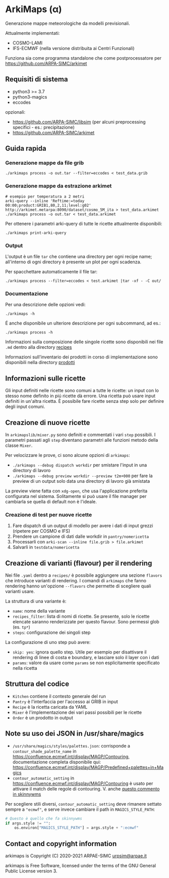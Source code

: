 # ArkiMaps (α)
Generazione mappe meteorologiche da modelli previsionali.

Attualmente implementati:
 * COSMO-LAMI
 * IFS-ECMWF (nella versione distribuita ai Centri Funzionali)

Funziona sia come programma standalone che come postprocessatore per https://github.com/ARPA-SIMC/arkimet

## Requisiti di sistema

 - python3 >= 3.7
 - python3-magics
 - eccodes

opzionali:
 
 - https://github.com/ARPA-SIMC/libsim (per alcuni preprocessing specifici - es.: precipitazione)
 - https://github.com/ARPA-SIMC/arkimet

## Guida rapida

### Generazione mappe da file grib

```
./arkimaps process -o out.tar --filter=eccodes < test_data.grib
```

### Generazione mappe da estrazione arkimet

```
# esempio per temperatura a 2 metri
arki-query --inline 'Reftime:=today 00:00;product:GRIB1,80,2,11;level:g02' http://arkimet.metarpa:8090/dataset/cosmo_5M_ita > test_data.arkimet
./arkimaps process -o out.tar < test_data.arkimet
```

Per ottenere i parametri arki-query di tutte le ricette attualmente disponibili:

```
./arkimaps print-arki-query
```

### Output

L'output è un file `tar` che contiene una directory per ogni recipe name; all'interno di ogni directory è presente un plot per ogni scadenza.

Per spacchettare automaticamente il file tar:
```
./arkimaps process --filter=eccodes < test.arkimet |tar -xf - -C out/
```

### Documentazione

Per una descrizione delle opzioni vedi:
```
./arkimaps -h
```

É anche disponibile un ulteriore descrizione per ogni subcommand, ad es.:

```
./arkimaps process -h
```

Informazioni sulla composizione delle singole ricette sono disponibili nei file 
`.md` dentro alla directory [recipes](../master/recipes/)

Informazioni sull'inventario dei prodotti in corso di implementazione sono
disponibili nella directory [prodotti](../master/prodotti/)

## Informazioni sulle ricette

Gli input definiti nelle ricette sono comuni a tutte le ricette: un input con
lo stesso nome definito in piú ricette dà errore. Una ricetta può usare input
definiti in un'altra ricetta. È possibile fare ricette senza step solo per
definire degli input comuni.

## Creazione di nuove ricette

In `arkimapslib/mixer.py` sono definiti e commentati i vari `step` possibili. I
parametri passati agli `step` diventano parametri alle funzioni metodo della
classe `Mixer`.

Per velocizzare le prove, ci sono alcune opzioni di `arkimaps`:

 * `./arkimaps --debug dispatch workdir` per smistare l'input in
   una directory di lavoro
 * `./arkimaps --debug preview workdir --preview t2m+000` per fare la preview
   di un output solo data una directory di lavoro già smistata

La preview viene fatta con `xdg-open`, che usa l'applicazione preferita
configurata nel sistema. Solitamente si può usare il file manager per cambiarla
se quella di default non è l'ideale.

### Creazione di test per nuove ricette

1. Fare dispatch di un output di modello per avere i dati di input grezzi
   (ripetere per COSMO e IFS)
2. Prendere un campione di dati dalle workdir in `pantry/nomericetta`
3. Processarli con `arki-scan --inline file.grib > file.arkimet`
4. Salvarli in `testdata/nomericetta`

## Creazione di varianti (flavour) per il rendering

Nei file `.yaml` dentro a `recipes/` è possibile aggiungere una sezione
`flavors` che introduce varianti di rendering. I comandi di `arkimaps` che
fanno rendering hanno un'opzione `--flavors` che permette di scegliere quali
varianti usare.

La struttura di una variante è:

* `name`: nome della variante
* `recipes_filter`: lista di nomi di ricette. Se presente, solo le ricette
  elencate saranno renderizzate per questo flavour. Sono permessi glob (es.
  `tp*`)
* `steps`: configurazione dei singoli step

La configurazione di uno step può avere:

* `skip: yes`: ignora quello step. Utile per esempio per disattivare il
  rendering di linee di costa e boundary, e lasciare solo il layer con i dati
* `params`: valore da usare come `params` se non esplicitamente specificato
  nella ricetta

## Struttura del codice

* `Kitchen` contiene il contesto generale del run
* `Pantry` è l'interfaccia per l'accesso ai GRIB in input
* `Recipe` è la ricetta caricata da YAML
* `Mixer` è l'implementazione dei vari passi possibili per le ricette
* `Order` è un prodotto in output

## Note su uso dei JSON in /usr/share/magics

* `/usr/share/magics/styles/palettes.json`: corrisponde a `contour_shade_palette_name` in 
<https://confluence.ecmwf.int/display/MAGP/Contouring>, documentazione completa disponibile qui: https://confluence.ecmwf.int/display/MAGP/Predefined+palettes+in+Magics 
* `contour_automatic_setting` in  <https://confluence.ecmwf.int/display/MAGP/Contouring> è usato per attivare
  il match delle regole di contouring. V. anche [questo commento in skinnywms](https://github.com/ecmwf/skinnywms/issues/37#issuecomment-562215449)

Per scegliere stili diversi, `contour_automatic_setting` deve rimanere settato
sempre a `"ecmwf"`, e serve invece cambiare il path in `MAGICS_STYLE_PATH`:

```py
# Questo è quello che fa skinnywms
if args.style != "":
    os.environ["MAGICS_STYLE_PATH"] = args.style + ":ecmwf"
```
## Contact and copyright information

arkimaps is Copyright (C) 2020-2021 ARPAE-SIMC <urpsim@arpae.it>

arkimaps is Free Software, licensed under the terms of the GNU General Public
License version 3.
